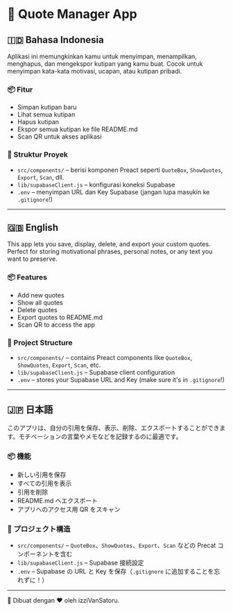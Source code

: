
# 📜 Quote Manager App

## 🇮🇩 Bahasa Indonesia

Aplikasi ini memungkinkan kamu untuk menyimpan, menampilkan, menghapus, dan mengekspor kutipan yang kamu buat. Cocok untuk menyimpan kata-kata motivasi, ucapan, atau kutipan pribadi.

### 📦 Fitur
- Simpan kutipan baru
- Lihat semua kutipan
- Hapus kutipan
- Ekspor semua kutipan ke file README.md
- Scan QR untuk akses aplikasi

### 📁 Struktur Proyek
- `src/components/` – berisi komponen Preact seperti `QuoteBox`, `ShowQuotes`, `Export`, `Scan`, dll.
- `lib/supabaseClient.js` – konfigurasi koneksi Supabase
- `.env` – menyimpan URL dan Key Supabase (jangan lupa masukin ke `.gitignore`!)

---

## 🇬🇧 English

This app lets you save, display, delete, and export your custom quotes. Perfect for storing motivational phrases, personal notes, or any text you want to preserve.

### 📦 Features
- Add new quotes
- Show all quotes
- Delete quotes
- Export quotes to README.md
- Scan QR to access the app

### 📁 Project Structure
- `src/components/` – contains Preact components like `QuoteBox`, `ShowQuotes`, `Export`, `Scan`, etc.
- `lib/supabaseClient.js` – Supabase client configuration
- `.env` – stores your Supabase URL and Key (make sure it's in `.gitignore`!)

---

## 🇯🇵 日本語

このアプリは、自分の引用を保存、表示、削除、エクスポートすることができます。モチベーションの言葉やメモなどを記録するのに最適です。

### 📦 機能
- 新しい引用を保存
- すべての引用を表示
- 引用を削除
- README.md へエクスポート
- アプリへのアクセス用 QR をスキャン

### 📁 プロジェクト構造
- `src/components/` – `QuoteBox`、`ShowQuotes`、`Export`、`Scan` などの Precat コンポーネントを含む
- `lib/supabaseClient.js` – Supabase 接続設定
- `.env` – Supabase の URL と Key を保存（`.gitignore` に追加することを忘れずに！）

---

🎉 Dibuat dengan ❤️ oleh izziVanSatoru.
